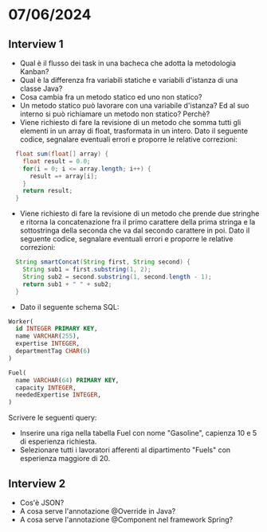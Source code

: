 # 07/06/2024
## Interview 1
- Qual è il flusso dei task in una bacheca che adotta la metodologia Kanban? 
- Qual è la differenza fra variabili statiche e variabili d'istanza di una classe Java?
- Cosa cambia fra un metodo statico ed uno non statico?
- Un metodo statico può lavorare con una variabile d'istanza? Ed al suo interno si può richiamare un metodo non statico? Perchè?
- Viene richiesto di fare la revisione di un metodo che somma tutti gli elementi in un array di float, trasformata in un intero. Dato il seguente codice, segnalare eventuali errori e proporre le relative correzioni:
```java
  float sum(float[] array) {
    float result = 0.0;
    for(i = 0; i <= array.length; i++) {
      result =+ array[i];
    }
    return result;
  }
```
- Viene richiesto di fare la revisione di un metodo che prende due stringhe e ritorna la concatenazione fra il primo carattere della prima stringa e la sottostringa della seconda che va dal secondo carattere in poi. Dato il seguente codice, segnalare eventuali errori e proporre le relative correzioni:
```java
  String smartConcat(String first, String second) {
    String sub1 = first.substring(1, 2);
    String sub2 = second.substring(1, second.length - 1);
    return sub1 + " " + sub2;
  }
```
- Dato il seguente schema SQL:
```sql
Worker(
  id INTEGER PRIMARY KEY,
  name VARCHAR(255),
  expertise INTEGER,
  departmentTag CHAR(6)
)

Fuel(
  name VARCHAR(64) PRIMARY KEY,
  capacity INTEGER,
  neededExpertise INTEGER,
)
```
Scrivere le seguenti query:
- Inserire una riga nella tabella Fuel con nome "Gasoline", capienza 10 e 5 di esperienza richiesta.
- Selezionare tutti i lavoratori afferenti al dipartimento "Fuels" con esperienza maggiore di 20.

## Interview 2
- Cos'è JSON?
- A cosa serve l'annotazione @Override in Java?
- A cosa serve l'annotazione @Component nel framework Spring?

